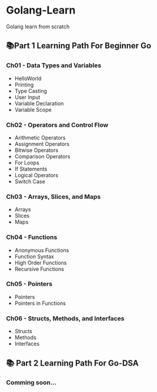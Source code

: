 # Golang-Learn
Golang learn from scratch

## 📚Part 1 Learning Path For Beginner Go

### Ch01 - Data Types and Variables
- HelloWorld
- Printing
- Type Casting
- User Input
- Variable Declaration
- Variable Scope

### Ch02 - Operators and Control Flow
- Arithmetic Operators
- Assignment Operators
- Bitwise Operators
- Comparison Operators
- For Loops
- If Statements
- Logical Operators
- Switch Case

### Ch03 - Arrays, Slices, and Maps
- Arrays
- Slices
- Maps

### Ch04 - Functions
- Anonymous Functions
- Function Syntax
- High Order Functions
- Recursive Functions

### Ch05 - Pointers
- Pointers
- Pointers in Functions

### Ch06 - Structs, Methods, and Interfaces
- Structs
- Methods
- Interfaces

## 📚 Part 2 Learning Path For Go-DSA
### Comming soon...
